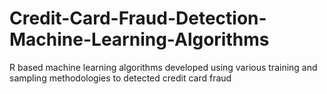 # Credit-Card-Fraud-Detection-Machine-Learning-Algorithms
R based machine learning algorithms developed using various training and sampling methodologies to detected credit card fraud
